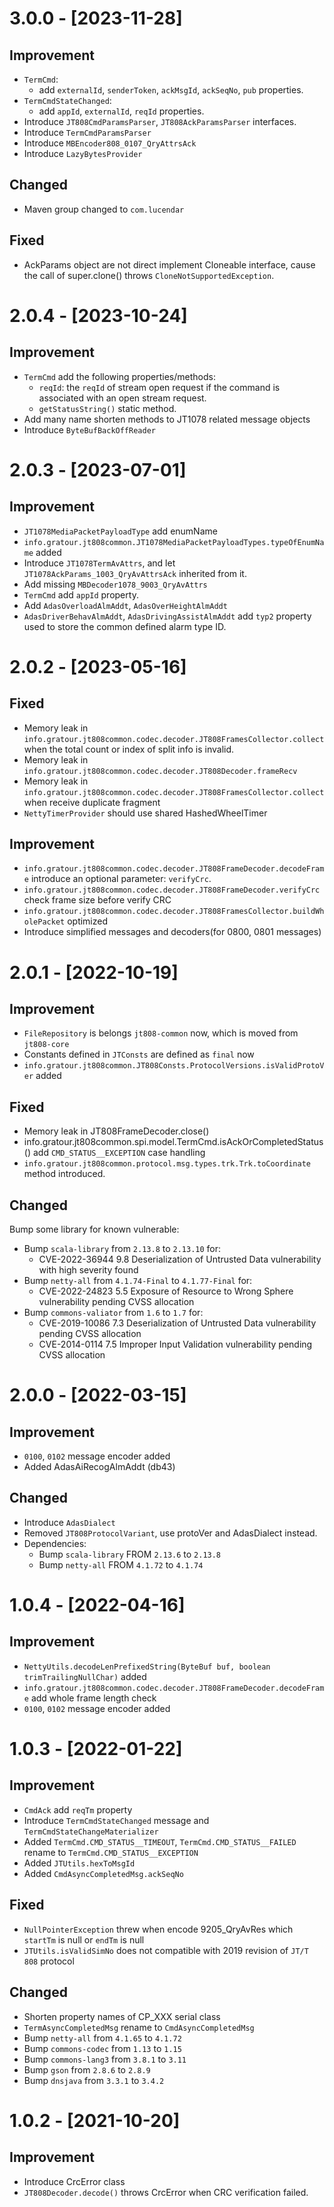 # 3.0.0 - [2023-11-28]
## Improvement
- `TermCmd`:
  - add `externalId`, `senderToken`, `ackMsgId`, `ackSeqNo`, `pub` properties.
- `TermCmdStateChanged`:
  - add `appId`, `externalId`, `reqId` properties.
- Introduce `JT808CmdParamsParser`, `JT808AckParamsParser` interfaces.
- Introduce `TermCmdParamsParser`
- Introduce `MBEncoder808_0107_QryAttrsAck`
- Introduce `LazyBytesProvider`

## Changed
- Maven group changed to `com.lucendar`

## Fixed
- AckParams object are not direct implement Cloneable interface, cause the call of super.clone() 
  throws `CloneNotSupportedException`. 

# 2.0.4 - [2023-10-24]
## Improvement
- `TermCmd` add the following properties/methods:
    - `reqId`: the `reqId` of stream open request if the command is associated with an open stream request.
    - `getStatusString()` static method.
- Add many name shorten methods to JT1078 related message objects
- Introduce `ByteBufBackOffReader`

# 2.0.3 - [2023-07-01]
## Improvement
- `JT1078MediaPacketPayloadType` add enumName
- `info.gratour.jt808common.JT1078MediaPacketPayloadTypes.typeOfEnumName` added
- Introduce `JT1078TermAvAttrs`, and let `JT1078AckParams_1003_QryAvAttrsAck` inherited from it.
- Add missing `MBDecoder1078_9003_QryAvAttrs`
- `TermCmd` add `appId` property.
- Add `AdasOverloadAlmAddt`, `AdasOverHeightAlmAddt`
- `AdasDriverBehavAlmAddt`, `AdasDrivingAssistAlmAddt` add `typ2` property used to store the common defined alarm type ID.

# 2.0.2 - [2023-05-16]
## Fixed
- Memory leak in `info.gratour.jt808common.codec.decoder.JT808FramesCollector.collect` when the total count or index of
split info is invalid.
- Memory leak in `info.gratour.jt808common.codec.decoder.JT808Decoder.frameRecv`
- Memory leak in `info.gratour.jt808common.codec.decoder.JT808FramesCollector.collect` when receive duplicate fragment
- `NettyTimerProvider` should use shared HashedWheelTimer

## Improvement
- `info.gratour.jt808common.codec.decoder.JT808FrameDecoder.decodeFrame` introduce an optional parameter: `verifyCrc`.
- `info.gratour.jt808common.codec.decoder.JT808FrameDecoder.verifyCrc` check frame size before verify CRC
- `info.gratour.jt808common.codec.decoder.JT808FramesCollector.buildWholePacket` optimized
- Introduce simplified messages and decoders(for 0800, 0801 messages)

# 2.0.1 - [2022-10-19]
## Improvement
- `FileRepository` is belongs `jt808-common` now, which is moved from `jt808-core`
- Constants defined in `JTConsts` are defined as `final` now
- `info.gratour.jt808common.JT808Consts.ProtocolVersions.isValidProtoVer` added

## Fixed
- Memory leak in JT808FrameDecoder.close()
- info.gratour.jt808common.spi.model.TermCmd.isAckOrCompletedStatus() add `CMD_STATUS__EXCEPTION` case handling
- `info.gratour.jt808common.protocol.msg.types.trk.Trk.toCoordinate` method introduced.

## Changed
Bump some library for known vulnerable:
- Bump `scala-library` from `2.13.8` to `2.13.10` for: 
  - CVE-2022-36944 9.8 Deserialization of Untrusted Data vulnerability with high severity found
- Bump `netty-all` from `4.1.74-Final` to `4.1.77-Final` for:
  - CVE-2022-24823 5.5 Exposure of Resource to Wrong Sphere vulnerability pending CVSS allocation
- Bump `commons-valiator` from `1.6` to `1.7` for:
  - CVE-2019-10086 7.3 Deserialization of Untrusted Data vulnerability pending CVSS allocation
  - CVE-2014-0114 7.5 Improper Input Validation vulnerability pending CVSS allocation


# 2.0.0 - [2022-03-15]
## Improvement
- `0100`, `0102` message encoder added
- Added AdasAiRecogAlmAddt (db43)


## Changed
- Introduce `AdasDialect`
- Removed `JT808ProtocolVariant`, use protoVer and AdasDialect instead.
- Dependencies:
  - Bump `scala-library` FROM `2.13.6` to `2.13.8`
  - Bump `netty-all` FROM `4.1.72` to `4.1.74`

# 1.0.4 - [2022-04-16]
## Improvement
- `NettyUtils.decodeLenPrefixedString(ByteBuf buf, boolean trimTrailingNullChar)` added
- `info.gratour.jt808common.codec.decoder.JT808FrameDecoder.decodeFrame` add whole frame length check
- `0100`, `0102` message encoder added  

# 1.0.3 - [2022-01-22]
## Improvement
- `CmdAck` add `reqTm` property
- Introduce `TermCmdStateChanged` message and `TermCmdStateChangeMaterializer`
- Added `TermCmd.CMD_STATUS__TIMEOUT`, `TermCmd.CMD_STATUS__FAILED` rename to `TermCmd.CMD_STATUS__EXCEPTION`
- Added `JTUtils.hexToMsgId`
- Added `CmdAsyncCompletedMsg.ackSeqNo`

## Fixed
- `NullPointerException` threw when encode 9205_QryAvRes which `startTm` is null or `endTm` is null
- `JTUtils.isValidSimNo` does not compatible with 2019 revision of `JT/T 808` protocol

## Changed
- Shorten property names of CP_XXX serial class
- `TermAsyncCompletedMsg` rename to `CmdAsyncCompletedMsg`
- Bump `netty-all` from `4.1.65` to `4.1.72`
- Bump `commons-codec` from `1.13` to `1.15`
- Bump `commons-lang3` from `3.8.1` to `3.11`
- Bump `gson` from `2.8.6` to `2.8.9`
- Bump `dnsjava` from `3.3.1` to `3.4.2`

# 1.0.2 - [2021-10-20]
## Improvement
- Introduce CrcError class
- `JT808Decoder.decode()` throws CrcError when CRC verification failed.

